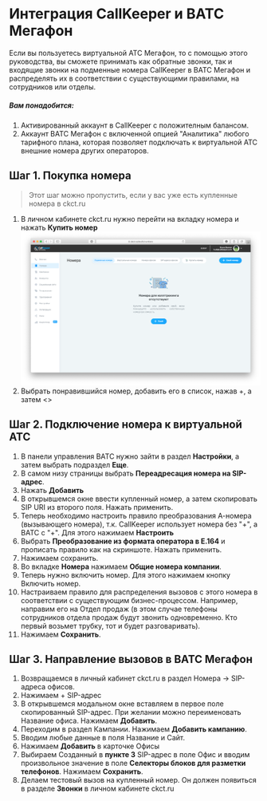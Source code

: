 # Интеграция CallKeeper и ВАТС Мегафон

Если вы пользуетесь виртуальной АТС Мегафон, то с помощью этого руководства, вы сможете принимать как обратные звонки, так и входящие звонки на подменные номера CallKeeper в ВАТС Мегафон и распределять их в соответствии с существующими правилами,  на сотрудников или отделы.

##### Вам понадобится:
1. Активированный аккаунт в CallKeeper с положителным балансом.
2. Аккаунт ВАТС Мегафон с включенной опцией "Аналитика" любого тарифного плана, которая позволяет подключать к виртуальной АТС внешние номера других операторов.

## Шаг 1. Покупка номера
>Этот шаг можно пропустить, если у вас уже есть купленные номера в ckct.ru

1. В личном кабинете ckct.ru нужно перейти на вкладку номера и нажать **Купить номер**
![1](images/1.png)
2. Выбрать понравившийся номер, добавить его в список, нажав +, а затем <>

## Шаг 2. Подключение номера к виртуальной АТС

1. В панели управления ВАТС нужно зайти в раздел **Настройки**, а затем выбрать подраздел **Еще**.
2. В самом низу страницы выбрать **Переадресация номера на SIP-адрес**.
3. Нажать **Добавить**
4. В открывшемся окне ввести купленный номер, а затем скопировать SIP URI из второго поля. Нажать применить.
5. Теперь необходимо настроить правило преобразования А-номера (вызывающего номера), т.к. CallKeeper использует номера без "+", а ВАТС с "+". Для этого нажимаем **Настроить**
6. Выбрать **Преобразование из формата оператора в E.164** и прописать правило как на скриншоте. Нажать применить.
7. Нажимаем сохранить.
8. Во вкладке **Номера** нажимаем **Общие номера компании**.
9. Теперь нужно включить номер. Для этого нажимаем кнопку Включить номер.
10. Настраиваем правило для распределения вызовов с этого номера в соответствии с существующим бизнес-процессом. Например, направим его на Отдел продаж (в этом случае телефоны сотрудников отдела продаж будут звонить одновременно. Кто первый возьмет трубку, тот и будет разговаривать).
11. Нажимаем **Сохранить**.

## Шаг 3. Направление вызовов в ВАТС Мегафон
1. Возвращаемся в личный кабинет ckct.ru в раздел Номера -> SIP-адреса офисов.
2. Нажимаем + SIP-адрес
3. В открывшемся модальном окне вставляем в первое поле скопированный SIP-адрес. При желании можно переименовать Название офиса. Нажимаем **Добавить**.
4. Переходим в раздел Кампании. Нажимаем **Добавить кампанию**.
5. Вводим любые данные в поля Название и Сайт.
6. Нажимаем **Добавить** в карточке Офисы
7. Выбираем Созданный в **пункте 3** SIP-адрес в поле Офис и вводим произвольное значение в поле **Селекторы блоков для разметки телефонов**. Нажимаем **Сохранить**.
8. Делаем тестовый вызов на купленный номер. Он должен появиться в разделе **Звонки** в личном кабинете ckct.ru
